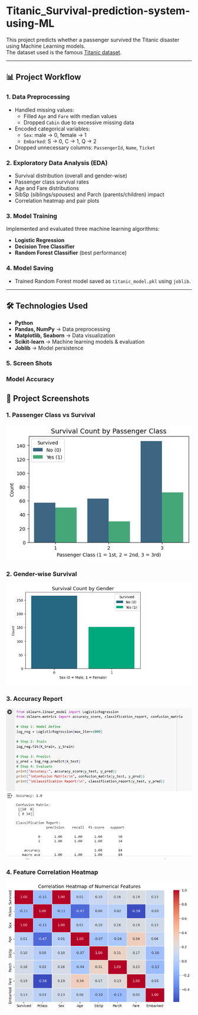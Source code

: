 # Titanic_Survival-prediction-system-using-ML

This project predicts whether a passenger survived the Titanic disaster using Machine Learning models.  
The dataset used is the famous [Titanic dataset](https://www.kaggle.com/c/titanic).  

---

## 📊 Project Workflow

### 1. Data Preprocessing
- Handled missing values:
  - Filled `Age` and `Fare` with median values
  - Dropped `Cabin` due to excessive missing data
- Encoded categorical variables:
  - `Sex`: male → 0, female → 1
  - `Embarked`: S → 0, C → 1, Q → 2
- Dropped unnecessary columns: `PassengerId`, `Name`, `Ticket`

### 2. Exploratory Data Analysis (EDA)
- Survival distribution (overall and gender-wise)
- Passenger class survival rates
- Age and Fare distributions
- SibSp (siblings/spouses) and Parch (parents/children) impact
- Correlation heatmap and pair plots

### 3. Model Training
Implemented and evaluated three machine learning algorithms:
- **Logistic Regression**
- **Decision Tree Classifier**
- **Random Forest Classifier** (best performance)

### 4. Model Saving
- Trained Random Forest model saved as `titanic_model.pkl` using `joblib`.

---

## 🛠️ Technologies Used
- **Python**
- **Pandas, NumPy** → Data preprocessing  
- **Matplotlib, Seaborn** → Data visualization  
- **Scikit-learn** → Machine learning models & evaluation  
- **Joblib** → Model persistence 

### 5. Screen Shots

### Model Accuracy
## 📸 Project Screenshots  

### 1. Passenger Class vs Survival
![Pclass Survival](screenshots/pclass.png)

### 2. Gender-wise Survival
![Gender Survival](screenshots/gender.png)


### 3. Accuracy Report
![accuracy](screenshots/accuracy.png)

### 4. Feature Correlation Heatmap
![Heatmap](screenshots/heatmap.png)



